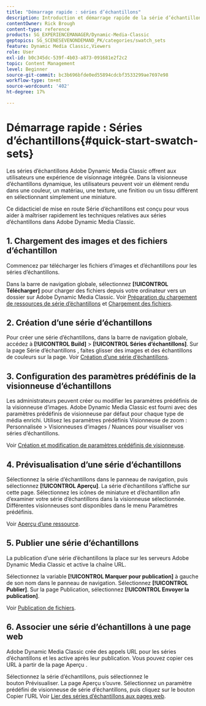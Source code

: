 ```yaml
---
title: "Démarrage rapide : séries d’échantillons"
description: Introduction et démarrage rapide de la série d’échantillons pour vous aider à démarrer rapidement dans Adobe Dynamic Media Classic.
contentOwner: Rick Brough
content-type: reference
products: SG_EXPERIENCEMANAGER/Dynamic-Media-Classic
geptopics: SG_SCENESEVENONDEMAND_PK/categories/swatch_sets
feature: Dynamic Media Classic,Viewers
role: User
exl-id: b0c345dc-539f-4b03-a873-091681e2f2c2
topic: Content Management
level: Beginner
source-git-commit: bc3b696bfde0ed55894cdcbf3533299ae7697e98
workflow-type: tm+mt
source-wordcount: '402'
ht-degree: 17%

---
```


# Démarrage rapide : Séries d’échantillons{#quick-start-swatch-sets}

Les séries d’échantillons Adobe Dynamic Media Classic offrent aux utilisateurs une expérience de visionnage intégrée. Dans la visionneuse d’échantillons dynamique, les utilisateurs peuvent voir un élément rendu dans une couleur, un matériau, une texture, une finition ou un tissu différent en sélectionnant simplement une miniature.

Ce didacticiel de mise en route Série d’échantillons est conçu pour vous aider à maîtriser rapidement les techniques relatives aux séries d’échantillons dans Adobe Dynamic Media Classic.

## 1. Chargement des images et des fichiers d’échantillon

Commencez par télécharger les fichiers d’images et d’échantillons pour les séries d’échantillons.

Dans la barre de navigation globale, sélectionnez **[!UICONTROL Télécharger]** pour charger des fichiers depuis votre ordinateur vers un dossier sur Adobe Dynamic Media Classic. Voir [Préparation du chargement de ressources de série d’échantillons](preparing-swatch-set-assets-upload.md#preparing-swatch-set-assets-for-upload) et [Chargement des fichiers](uploading-files.md#uploading-your-files).

## 2. Création d’une série d’échantillons

Pour créer une série d’échantillons, dans la barre de navigation globale, accédez à **[!UICONTROL Build]** > **[!UICONTROL Séries d’échantillons]**. Sur la page Série d’échantillons , faites glisser des images et des échantillons de couleurs sur la page. Voir [Création d’une série d’échantillons](creating-swatch-set.md#creating-a-swatch-set).

## 3. Configuration des paramètres prédéfinis de la visionneuse d’échantillons

Les administrateurs peuvent créer ou modifier les paramètres prédéfinis de la visionneuse d’images. Adobe Dynamic Media Classic est fourni avec des paramètres prédéfinis de visionneuse par défaut pour chaque type de média enrichi. Utilisez les paramètres prédéfinis Visionneuse de zoom : Personnalisée > Visionneuses d’images / Nuances pour visualiser vos séries d’échantillons.

Voir [Création et modification de paramètres prédéfinis de visionneuse](application-setup.md#adding-and-editing-viewer-presets).

## 4. Prévisualisation d’une série d’échantillons

Sélectionnez la série d’échantillons dans le panneau de navigation, puis sélectionnez **[!UICONTROL Aperçu]**. La série d’échantillons s’affiche sur cette page. Sélectionnez les icônes de miniature et d’échantillon afin d’examiner votre série d’échantillons dans la visionneuse sélectionnée. Différentes visionneuses sont disponibles dans le menu Paramètres prédéfinis.

Voir [Aperçu d’une ressource](previewing-asset.md#previewing-an-asset).

## 5. Publier une série d’échantillons

La publication d’une série d’échantillons la place sur les serveurs Adobe Dynamic Media Classic et active la chaîne URL.

Sélectionnez la variable **[!UICONTROL Marquer pour publication]** à gauche de son nom dans le panneau de navigation. Sélectionnez **[!UICONTROL Publier]**. Sur la page Publication, sélectionnez **[!UICONTROL Envoyer la publication]**.

Voir [Publication de fichiers](publishing-files.md#publishing-files).

## 6. Associer une série d’échantillons à une page web

Adobe Dynamic Media Classic crée des appels URL pour les séries d’échantillons et les active après leur publication. Vous pouvez copier ces URL à partir de la page Aperçu .

Sélectionnez la série d’échantillons, puis sélectionnez le bouton Prévisualiser. La page Aperçu s’ouvre. Sélectionnez un paramètre prédéfini de visionneuse de série d’échantillons, puis cliquez sur le bouton Copier l’URL Voir [Lier des séries d’échantillons aux pages web](linking-swatch-set-web-page.md#linking-a-swatch-set-to-a-web-page).
